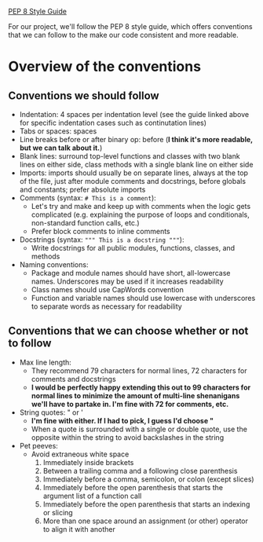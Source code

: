 [PEP 8 Style Guide](https://www.python.org/dev/peps/pep-0008/)

For our project, we'll follow the PEP 8 style guide, which offers conventions that we can follow to the make our code consistent and more readable.

# Overview of the conventions
## Conventions we should follow
- Indentation: 4 spaces per indentation level (see the guide linked above for specific indentation cases such as continutation lines)
- Tabs or spaces: spaces
- Line breaks before or after binary op: before (**I think it's more readable, but we can talk about it.**)
- Blank lines: surround top-level functions and classes with two blank lines on either side, class methods with a single blank line on either side
- Imports: imports should usually be on separate lines, always at the top of the file, just after module comments and docstrings, before globals and constants; prefer absolute imports
- Comments (syntax: ```# This is a comment```):
    - Let's try and make and keep up with comments when the logic gets complicated (e.g. explaining the purpose of loops and conditionals, non-standard function calls, etc.)
    - Prefer block comments to inline comments
- Docstrings (syntax: ```""" This is a docstring """```):
    - Write docstrings for all public modules, functions, classes, and methods
- Naming conventions:
    - Package and module names should have short, all-lowercase names. Underscores may be used if it increases readability
    - Class names should use CapWords convention
    - Function and variable names should use lowercase with underscores to separate words as necessary for readability

## Conventions that we can choose whether or not to follow
- Max line length:
    - They recommend 79 characters for normal lines, 72 characters for comments and docstrings
    - **I would be perfectly happy extending this out to 99 characters for normal lines to minimize the amount of multi-line shenanigans we'll have to partake in. I'm fine with 72 for comments, etc.**
- String quotes: " or '
    - **I'm fine with either. If I had to pick, I guess I'd choose "**
    - When a quote is surrounded with a single or double quote, use the opposite within the string to avoid backslashes in the string
- Pet peeves:
    - Avoid extraneous white space
        1. Immediately inside brackets
        2. Between a trailing comma and a following close parenthesis
        3. Immediately before a comma, semicolon, or colon (except slices)
        4. Immediately before the open parenthesis that starts the argument list of a function call
        5. Immediately before the open parenthesis that starts an indexing or slicing
        6. More than one space around an assignment  (or other) operator to align it with another
